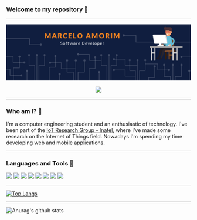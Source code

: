 ### Welcome to my repository 👋

---

<div align="center">
  <img src="/github-profile-header.png">
</div>

<p align="center">
  <a href="https://www.linkedin.com/in/marceloams/" target="_blank"> 
    <img src="https://image.flaticon.com/icons/png/32/174/174857.png">
  </a>
</p>

---

### Who am I? 🤔

I'm a computer engineering student and an enthusiastic of technology. I've been part of the [IoT Research Group - Inatel](https://www.inatel.br/iotgroup/), where I've made some research on the Internet of Things field. Nowadays I'm spending my time developing web and mobile applications.

---

### Languages and Tools 🧰

<img src="http://img.shields.io/badge/-Java-007396?style=flat&logo=java&logoColor=white"> <img src="http://img.shields.io/badge/-Dart-0175C2?style=flat&logo=Dart&logoColor=white"> <img src="https://img.shields.io/badge/-JavaScript-F7DF1E?style=flat&logo=javascript&logoColor=000000"> <img src="https://img.shields.io/badge/-Flutter-3a495d?style=flat&logo=flutter&logoColor=67b7f7"> <img src="https://img.shields.io/badge/-MySQL-F29111?style=flat&logo=mysql&logoColor=4479A1"> <img src="https://img.shields.io/badge/-Firebase-3a495d?style=flat&logo=Firebase&logoColor=FFCA28"> <img src="http://img.shields.io/badge/-VS%20Code-007ACC?style=flat&logo=visual%20studio%20code&logoColor=white"> <img src="http://img.shields.io/badge/-Android%20Studio-3DDC84?style=flat&logo=Android%20Studio&logoColor=black"> 

---

[![Top Langs](https://github-readme-stats.vercel.app/api/top-langs/?username=marceloams&layout=compact&langs_count=6&theme=flag-india&title_color=101E3F&text_color=F78620&hide_border=true)](https://github.com/anuraghazra/github-readme-stats) 

---

![Anurag's github stats](https://github-readme-stats.vercel.app/api?username=marceloams&show_icons=true&theme=flag-india&count_private=true&title_color=101E3F&icon_color=101E3F&text_color=F78620&hide=issues,stars&hide_border=true)

